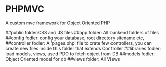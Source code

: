 # PHPMVC
A custom mvc framework for Object Oriented PHP

##public folder:CSS and JS files
##app folder: All bankend folders of files
##config fodler: config your database, root directory sitename etc,
##controller fodler: A 'pages.php' file to crate few controllers, you can create new files inside this folder that extends Controller
##libraries fodler: load models, views, used PDO to fetch object from DB
##models fodler: Object Oriented model for db
##views folder: All Views


